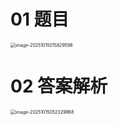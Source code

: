 # 01 题目

<img src="https://cvp.oss-cn-shanghai.aliyuncs.com/202510150158734.png" alt="image-20251015015829598" style="zoom:50%;" />





# 02 答案解析

<img src="https://cvp.oss-cn-shanghai.aliyuncs.com/202510150523233.png" alt="image-20251015052329968" style="zoom:50%;" />
